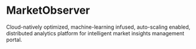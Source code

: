 # MarketObserver
Cloud-natively optimized, machine-learning infused, auto-scaling enabled, distributed analytics platform for intelligent market insights management portal.
